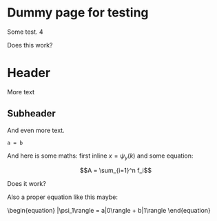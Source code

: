 # Dummy page for testing

Some test. 4

Does this work?

# Header

More text

## Subheader

And even more text.

```
a = b
```

And here is some maths: first inline $x = \psi_y(k)$ and some 
equation:

 $$A = \sum_{i=1}^n f_i$$

Does it work?

Also a proper equation like this maybe:

\begin{equation}
   |\psi_1\rangle = a|0\rangle + b|1\rangle
\end{equation}

